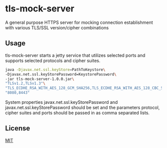 # tls-mock-server

A general purpose HTTPS server for mocking connection establishment with various TLS/SSL version/cipher combinations


## Usage
tls-mock-server starts a jetty service that utilizes selected ports and supports selected protocols and cipher suites.

```sh
java -Djavax.net.ssl.keyStore=PathToKeystore\
-Djavax.net.ssl.keyStorePassword=KeystorePassword\
-jar tls-mock-server-1.0.0.jar\
"TLSv1.2,TLSv1.3"\
"TLS_ECDHE_RSA_WITH_AES_128_GCM_SHA256,TLS_ECDHE_RSA_WITH_AES_128_CBC_SHA"\
"8080,8443"

```
System properties javax.net.ssl.keyStorePassword and javax.net.ssl.keyStorePassword should be set and the parameters protocol, cipher suites and ports should be passed in as comma separated lists.

## License
[MIT](https://github.com/spatineo/tls-mock-server/blob/master/LICENSE)
